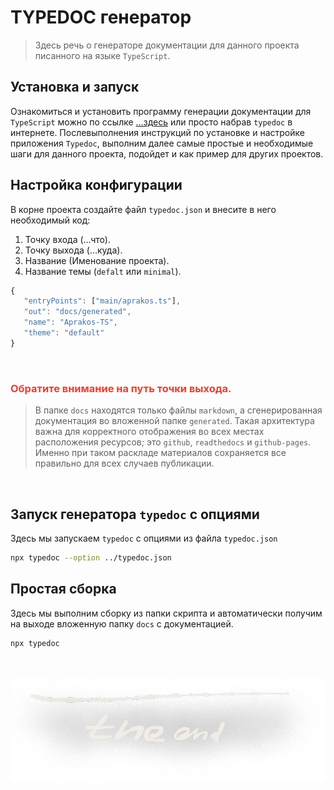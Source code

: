 # TYPEDOC генератор

>Здесь речь о генераторе документации для данного проекта писанного на языке `TypeScript`.

## Установка и запуск

Ознакомиться и установить программу генерации документации для `TypeScript` можно по ссылке […здесь](https://typedoc.org/) или просто набрав `typedoc` в интернете. Послевыполнения инструкций по установке и настройке приложения `Typedoc`, выполним далее самые простые и необходимые шаги для данного проекта, подойдет и как пример для других проектов.


## Настройка конфигурации

В корне проекта создайте файл `typedoc.json` и внесите в него необходимый код:

1. Точку входа (…что).
2. Точку выхода (…куда).
3. Название (Именование проекта).
4. Название темы (`defalt` или `minimal`).

```js
{
   "entryPoints": ["main/aprakos.ts"],
   "out": "docs/generated",
   "name": "Aprakos-TS",
   "theme": "default"
}
```

<br>

### <span style="color: #e34234;">Обратите внимание на путь точки выхода.</span>

>В папке `docs` находятся только файлы `markdown`, а сгенерированная документация во вложенной папке `generated`. Такая архитектура важна для корректного отображения во всех местах расположения ресурсов; это `github`, `readthedocs` и `github-pages`. Именно при таком раскладе материалов сохраняется все правильно для всех случаев публикации.

<br>

## Запуск генератора `typedoc` с опциями

Здесь мы запускаем `typedoc` с опциями из файла `typedoc.json`


```zsh
npx typedoc --option ../typedoc.json
```

## Простая сборка 

Здесь мы выполним сборку из папки скрипта и автоматически получим на выходе вложенную папку `docs` с документацией.

```zsh
npx typedoc 
```

<br><br>
![img](assets/images/the_end.png)